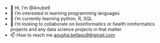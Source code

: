 - 👋 Hi, I’m @Anube9
- 👀 I’m interested in learning programming languages
- 🌱 I’m currently learning python, R, SQL
- 💞️ I’m looking to collaborate on bioinformatics or health inmformatics projects and any data science projects in that matter
- 📫 How to reach me anusha.bellapu9@gmail.com

<!---
Anube9/Anube9 is a ✨ special ✨ repository because its `README.md` (this file) appears on your GitHub profile.
You can click the Preview link to take a look at your changes.
--->
